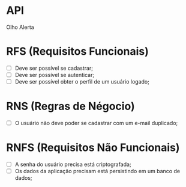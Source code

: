 # API

Olho Alerta

# RFS (Requisitos Funcionais)
- [ ] Deve ser possível se cadastrar;
- [ ] Deve ser possível se autenticar;
- [ ] Deve ser possível obter o perfil de um usuário logado;

# RNS (Regras de Négocio)
- [ ] O usuário não deve poder se cadastrar com um e-mail duplicado;

# RNFS (Requisitos Não Funcionais)
- [ ] A senha do usuário precisa está criptografada;
- [ ] Os dados da aplicação precisam está persistindo em um banco de dados;